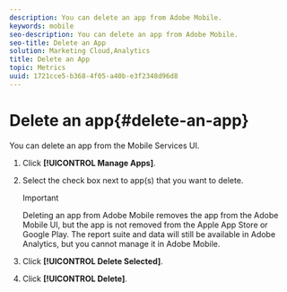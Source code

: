 ```yaml
---
description: You can delete an app from Adobe Mobile.
keywords: mobile
seo-description: You can delete an app from Adobe Mobile.
seo-title: Delete an App
solution: Marketing Cloud,Analytics
title: Delete an App
topic: Metrics
uuid: 1721cce5-b368-4f05-a40b-e3f2348d96d8
---
```


# Delete an app{#delete-an-app}

You can delete an app from the Mobile Services UI.

1. Click **[!UICONTROL Manage Apps]**.
1. Select the check box next to app(s) that you want to delete.

   >[!IMPORTANT]
   >
   >Deleting an app from Adobe Mobile removes the app from the Adobe Mobile UI, but the app is not removed from the Apple App Store or Google Play. The report suite and data will still be available in Adobe Analytics, but you cannot manage it in Adobe Mobile.

1. Click **[!UICONTROL Delete Selected]**.
1. Click **[!UICONTROL Delete]**.
